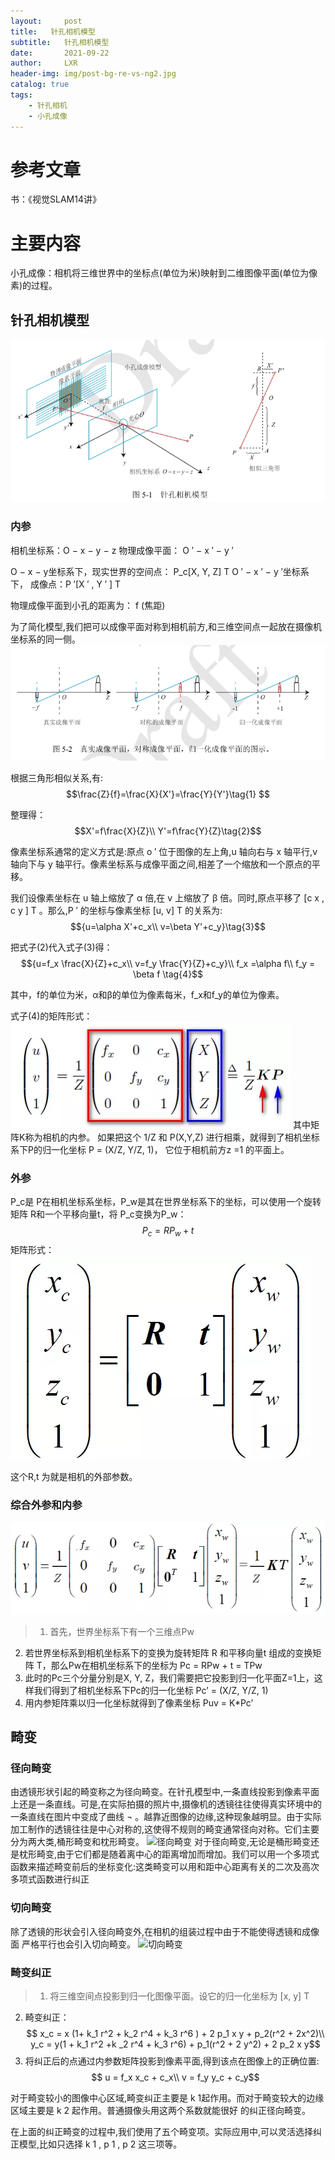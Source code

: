 ```yaml
---
layout:     post
title:   针孔相机模型
subtitle:   针孔相机模型
date:       2021-09-22
author:     LXR
header-img: img/post-bg-re-vs-ng2.jpg
catalog: true
tags:
    - 针孔相机
    - 小孔成像
---
```


# 参考文章
书：《视觉SLAM14讲》

# 主要内容
小孔成像：相机将三维世界中的坐标点(单位为米)映射到二维图像平面(单位为像素)的过程。

## 针孔相机模型
![针孔相机模型](/img/camera_model.jpg)

### 内参
相机坐标系：O − x − y − z
物理成像平面： O ′ − x ′ − y ′

O − x − y坐标系下，现实世界的空间点： P_c[X, Y, Z] T
 O ′ − x ′ − y ′坐标系下， 成像点：P ′[X ′ , Y ′ ] T

物理成像平面到小孔的距离为： f (焦距)

为了简化模型,我们把可以成像平面对称到相机前方,和三维空间点一起放在摄像机坐标系的同一侧。
![真实成像平面,对称成像平面,归一化成像平面的图示](/img/three_planes.jpg)

根据三角形相似关系,有:
$$\frac{Z}{f}=\frac{X}{X'}=\frac{Y}{Y'}\tag{1} $$

整理得：
$$X'=f\frac{X}{Z}\\
   Y'=f\frac{Y}{Z}\tag{2}$$
   
像素坐标系通常的定义方式是:原点 o ′ 位于图像的左上角,u 轴向右与 x 轴平行,v轴向下与 y 轴平行。像素坐标系与成像平面之间,相差了一个缩放和一个原点的平移。

我们设像素坐标在 u 轴上缩放了 α 倍,在 v 上缩放了 β 倍。同时,原点平移了 [c x , c y ] T 。那么,P ′ 的坐标与像素坐标 [u, v] T 的关系为:
$${u=\alpha X'+c_x\\
   v=\beta Y'+c_y}\tag{3}$$

把式子(2)代入式子(3)得：
$${u=f_x \frac{X}{Z}+c_x\\
   v=f_y \frac{Y}{Z}+c_y}\\
  f_x =\alpha f\\
  f_y = \beta f \tag{4}$$

其中，f的单位为米，α和β的单位为像素每米，f_x和f_y的单位为像素。

式子(4)的矩阵形式：
![P_c-->P_uv](/img/camera_model_1.jpg)
其中矩阵K称为相机的内参。
如果把这个 1/Z 和 P(X,Y,Z) 进行相乘，就得到了相机坐标系下P的归一化坐标 P = (X/Z, Y/Z, 1)， 它位于相机前方z =1 的平面上。

### 外参
P_c是 P在相机坐标系坐标，P_w是其在世界坐标系下的坐标，可以使用一个旋转矩阵 R和一个平移向量t，将 P_c变换为P_w：
$$ P_c = R P_w + t$$
矩阵形式：
![P_w-->P_c](/img/camera_model_2.jpg)

这个R,t 为就是相机的外部参数。

### 综合外参和内参
![P_w-->P_c-->P_uv](/img/camera_model_3.jpg)

>  1. 首先，世界坐标系下有一个三维点Pw
 2. 若世界坐标系到相机坐标系下的变换为旋转矩阵 R 和平移向量t 组成的变换矩阵 T，那么Pw在相机坐标系下的坐标为 Pc = RPw + t = TPw
 3. 此时的Pc三个分量分别是X, Y, Z，我们需要把它投影到归一化平面Z=1上，这样我们得到了相机坐标系下Pc的归一化坐标 Pc’ = (X/Z, Y/Z, 1)
 4. 用内参矩阵乘以归一化坐标就得到了像素坐标 Puv = K*Pc’
 
## 畸变

### 径向畸变
由透镜形状引起的畸变称之为径向畸变。在针孔模型中,一条直线投影到像素平面上还是一条直线。可是,在实际拍摄的照片中,摄像机的透镜往往使得真实环境中的一条直线在图片中变成了曲线 ¬ 。越靠近图像的边缘,这种现象越明显。由于实际加工制作的透镜往往是中心对称的,这使得不规则的畸变通常径向对称。它们主要分为两大类,桶形畸变和枕形畸变。
![径向畸变](/img/jingxiang_jibian)
对于径向畸变,无论是桶形畸变还是枕形畸变,由于它们都是随着离中心的距离增加而增加。我们可以用一个多项式函数来描述畸变前后的坐标变化:这类畸变可以用和距中心距离有关的二次及高次多项式函数进行纠正

### 切向畸变
除了透镜的形状会引入径向畸变外,在相机的组装过程中由于不能使得透镜和成像面
严格平行也会引入切向畸变。
![切向畸变](/img/qiexiang_jibian)

### 畸变纠正

>  1.  将三维空间点投影到归一化图像平面。设它的归一化坐标为 [x, y] T
 2.  畸变纠正：
$$ x_c = x (1+ k_1 r^2 + k_2 r^4 + k_3 r^6 ) + 2 p_1 x y + p_2(r^2 + 2x^2)\\
  y_c = y(1 + k_1 r^2 +k _2 r^4 + k_3 r^6) + p_1(r^2 + 2 y^2) + 2 p_2 x y$$
3. 将纠正后的点通过内参数矩阵投影到像素平面,得到该点在图像上的正确位置:
$$ u = f_x x_c + c_x\\
   v = f_y y_c + c_y$$

对于畸变较小的图像中心区域,畸变纠正主要是 k 1起作用。而对于畸变较大的边缘区域主要是 k 2 起作用。普通摄像头用这两个系数就能很好
的纠正径向畸变。

在上面的纠正畸变的过程中,我们使用了五个畸变项。实际应用中,可以灵活选择纠正模型,比如只选择 k 1 , p 1 , p 2 这三项等。

